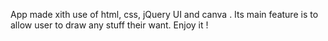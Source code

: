 App made xith use of html, css, jQuery UI and canva . Its main feature is to allow user to draw any stuff their want. Enjoy it ! 

